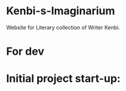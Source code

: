 # Kenbi-s-Imaginarium
Website for Literary collection of Writer Kenbi.


# For dev

# Initial project start-up:
